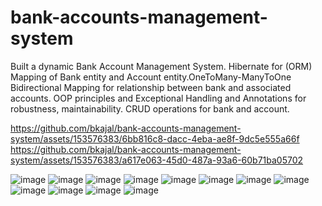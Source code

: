 # bank-accounts-management-system
 Built a dynamic Bank Account Management System. Hibernate for (ORM) Mapping of Bank entity and Account entity.OneToMany-ManyToOne Bidirectional Mapping for relationship between bank and associated accounts. OOP principles and Exceptional Handling and Annotations for robustness, maintainability. CRUD operations for bank and account.
 <!--Visual Demonstration! -->
https://github.com/bkajal/bank-accounts-management-system/assets/153576383/6bb816c8-dacc-4eba-ae8f-9dc5e555a66f
https://github.com/bkajal/bank-accounts-management-system/assets/153576383/a617e063-45d0-487a-93a6-60b71ba05702

![image](https://github.com/bkajal/bank-accounts-management-system/assets/153576383/7dffc2aa-05f9-448b-a7fb-2c8d08f1bdd8)
![image](https://github.com/bkajal/bank-accounts-management-system/assets/153576383/838df091-b8f3-4d52-94cd-d0061c69aaaa)
![image](https://github.com/bkajal/bank-accounts-management-system/assets/153576383/07a598f8-fdee-48f9-8fa1-42660bf8fba3)
![image](https://github.com/bkajal/bank-accounts-management-system/assets/153576383/e99ad715-a65b-44f9-a884-baae2e8f26ee)
![image](https://github.com/bkajal/bank-accounts-management-system/assets/153576383/1fcd90ad-eff7-44c5-b393-48b3310383f6)
![image](https://github.com/bkajal/bank-accounts-management-system/assets/153576383/ae78ca34-d393-4dd2-887a-2a8fea2465e3)
![image](https://github.com/bkajal/bank-accounts-management-system/assets/153576383/ed93b81b-eabe-453a-a26d-60e5340d2305)
![image](https://github.com/bkajal/bank-accounts-management-system/assets/153576383/4c738d06-81de-4b38-a400-8f50d1b2ab8b)
![image](https://github.com/bkajal/bank-accounts-management-system/assets/153576383/03c0d5e0-9c5c-4336-ac95-d2c7d16b783f)
![image](https://github.com/bkajal/bank-accounts-management-system/assets/153576383/b5a3c143-6203-4364-9545-6e629598a71e)
![image](https://github.com/bkajal/bank-accounts-management-system/assets/153576383/8f882040-4871-4116-a410-afc71c16e81e)
![image](https://github.com/bkajal/bank-accounts-management-system/assets/153576383/142a59b5-fc81-44d7-96a1-0c197f6fea99)
